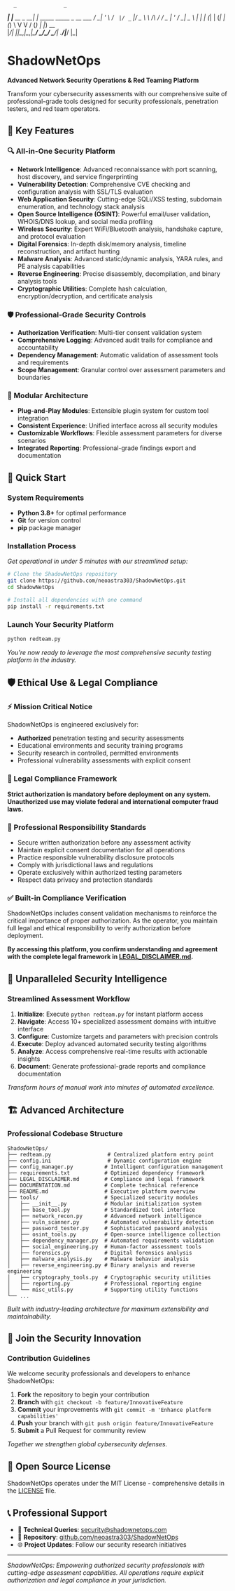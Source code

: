      _               _                              
 ___| |__   __ _  __| | _____      _____  _ __  ___ 
/ __| '_ \ / _` |/ _` |/ _ \ \ /\ / / _ \| '_ \/ __|
\__ \ | | | (_| | (_| | (_) \ V  V / (_) | |_) \__ \
|___/_| |_|\__,_|\__,_|\___/ \_/\_/ \___/| .__/|___/
                                         |_|        

# ShadowNetOps

**Advanced Network Security Operations & Red Teaming Platform**

Transform your cybersecurity assessments with our comprehensive suite of professional-grade tools designed for security professionals, penetration testers, and red team operators.

## 🌟 Key Features

### 🔍 All-in-One Security Platform
- **Network Intelligence**: Advanced reconnaissance with port scanning, host discovery, and service fingerprinting
- **Vulnerability Detection**: Comprehensive CVE checking and configuration analysis with SSL/TLS evaluation
- **Web Application Security**: Cutting-edge SQLi/XSS testing, subdomain enumeration, and technology stack analysis
- **Open Source Intelligence (OSINT)**: Powerful email/user validation, WHOIS/DNS lookup, and social media profiling
- **Wireless Security**: Expert WiFi/Bluetooth analysis, handshake capture, and protocol evaluation
- **Digital Forensics**: In-depth disk/memory analysis, timeline reconstruction, and artifact hunting
- **Malware Analysis**: Advanced static/dynamic analysis, YARA rules, and PE analysis capabilities
- **Reverse Engineering**: Precise disassembly, decompilation, and binary analysis tools
- **Cryptographic Utilities**: Complete hash calculation, encryption/decryption, and certificate analysis

### 🛡️ Professional-Grade Security Controls
- **Authorization Verification**: Multi-tier consent validation system
- **Comprehensive Logging**: Advanced audit trails for compliance and accountability
- **Dependency Management**: Automatic validation of assessment tools and requirements
- **Scope Management**: Granular control over assessment parameters and boundaries

### 🧩 Modular Architecture
- **Plug-and-Play Modules**: Extensible plugin system for custom tool integration
- **Consistent Experience**: Unified interface across all security modules
- **Customizable Workflows**: Flexible assessment parameters for diverse scenarios
- **Integrated Reporting**: Professional-grade findings export and documentation

## 🚀 Quick Start

### System Requirements
- **Python 3.8+** for optimal performance
- **Git** for version control
- **pip** package manager

### Installation Process
*Get operational in under 5 minutes with our streamlined setup:*

```bash
# Clone the ShadowNetOps repository
git clone https://github.com/neoastra303/ShadowNetOps.git
cd ShadowNetOps

# Install all dependencies with one command
pip install -r requirements.txt
```

### Launch Your Security Platform
```bash
python redteam.py
```

*You're now ready to leverage the most comprehensive security testing platform in the industry.*

## 🛡️ Ethical Use & Legal Compliance

### ⚡ Mission Critical Notice

ShadowNetOps is engineered exclusively for:

- **Authorized** penetration testing and security assessments
- Educational environments and security training programs
- Security research in controlled, permitted environments
- Professional vulnerability assessments with explicit consent

### 📜 Legal Compliance Framework

**Strict authorization is mandatory before deployment on any system. Unauthorized use may violate federal and international computer fraud laws.**

### 🎯 Professional Responsibility Standards

- Secure written authorization before any assessment activity
- Maintain explicit consent documentation for all operations
- Practice responsible vulnerability disclosure protocols
- Comply with jurisdictional laws and regulations
- Operate exclusively within authorized testing parameters
- Respect data privacy and protection standards

### ✅ Built-in Compliance Verification

ShadowNetOps includes consent validation mechanisms to reinforce the critical importance of proper authorization. As the operator, you maintain full legal and ethical responsibility to verify authorization before deployment.

**By accessing this platform, you confirm understanding and agreement with the complete legal framework in [LEGAL_DISCLAIMER.md](LEGAL_DISCLAIMER.md).**

## 🎯 Unparalleled Security Intelligence

### Streamlined Assessment Workflow
1. **Initialize**: Execute `python redteam.py` for instant platform access
2. **Navigate**: Access 10+ specialized assessment domains with intuitive interface
3. **Configure**: Customize targets and parameters with precision controls
4. **Execute**: Deploy advanced automated security testing algorithms
5. **Analyze**: Access comprehensive real-time results with actionable insights
6. **Document**: Generate professional-grade reports and compliance documentation

*Transform hours of manual work into minutes of automated excellence.*

## 🏗️ Advanced Architecture

### Professional Codebase Structure
```
ShadowNetOps/
├── redteam.py                  # Centralized platform entry point
├── config.ini                  # Dynamic configuration engine
├── config_manager.py          # Intelligent configuration management
├── requirements.txt           # Optimized dependency framework
├── LEGAL_DISCLAIMER.md        # Compliance and legal framework
├── DOCUMENTATION.md           # Complete technical reference
├── README.md                  # Executive platform overview
├── tools/                     # Specialized security modules
│   ├── __init__.py            # Modular initialization system
│   ├── base_tool.py           # Standardized tool interface
│   ├── network_recon.py       # Advanced network intelligence
│   ├── vuln_scanner.py        # Automated vulnerability detection
│   ├── password_tester.py     # Sophisticated password analysis
│   ├── osint_tools.py         # Open-source intelligence collection
│   ├── dependency_manager.py  # Automated requirements validation
│   ├── social_engineering.py  # Human-factor assessment tools
│   ├── forensics.py           # Digital forensics analysis
│   ├── malware_analysis.py    # Malware behavior analysis
│   ├── reverse_engineering.py # Binary analysis and reverse engineering
│   ├── cryptography_tools.py  # Cryptographic security utilities
│   ├── reporting.py           # Professional reporting engine
│   └── misc_utils.py          # Supporting utility functions
└── ...
```

*Built with industry-leading architecture for maximum extensibility and maintainability.*

## 🤝 Join the Security Innovation

### Contribution Guidelines
We welcome security professionals and developers to enhance ShadowNetOps:

1. **Fork** the repository to begin your contribution
2. **Branch** with `git checkout -b feature/InnovativeFeature`
3. **Commit** your improvements with `git commit -m 'Enhance platform capabilities'`
4. **Push** your branch with `git push origin feature/InnovativeFeature`
5. **Submit** a Pull Request for community review

*Together we strengthen global cybersecurity defenses.*

## 📄 Open Source License

ShadowNetOps operates under the MIT License - comprehensive details in the [LICENSE](LICENSE) file.

## 📞 Professional Support

- 📧 **Technical Queries**: security@shadownetops.com
- 🐙 **Repository**: [github.com/neoastra303/ShadowNetOps](https://github.com/neoastra303/ShadowNetOps)
- 🌐 **Project Updates**: Follow our security research initiatives

---

*ShadowNetOps: Empowering authorized security professionals with cutting-edge assessment capabilities. All operations require explicit authorization and legal compliance in your jurisdiction.*